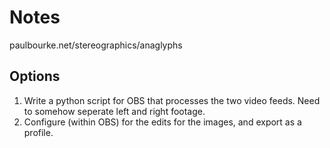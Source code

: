 # Notes

paulbourke.net/stereographics/anaglyphs

## Options

1. Write a python script for OBS that processes the two video feeds. Need to somehow seperate left and right footage. 
2. Configure (within OBS) for the edits for the images, and export as a profile. 
